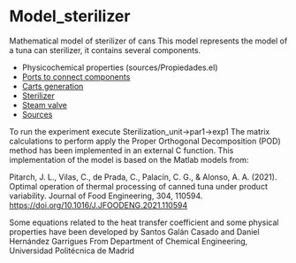 # Model_sterilizer
Mathematical model of sterilizer of cans
This model represents the model of a tuna can sterilizer, it contains several components.
- Physicochemical properties (sources/Propiedades.el)
- [Ports to connect components](sources/Ports.el)
- [Carts generation](sources/Carts.el)
- [Sterilizer](sources/Sterilizer_ext_matrix_POD.el)
- [Steam valve](sorces/Valve.el)
- [Sources](sorces/sources.el)

To run the experiment execute Sterilization_unit->par1->exp1
The matrix calculations to perform apply the Proper Orthogonal Decomposition (POD) method has been implemented in an external C function.
This implementation of the model is based on the Matlab models from:

Pitarch, J. L., Vilas, C., de Prada, C., Palacín, C. G., & Alonso, A. A. (2021). Optimal operation of thermal processing of canned tuna under product variability. Journal of Food Engineering, 304, 110594. https://doi.org/10.1016/J.JFOODENG.2021.110594

Some equations related to the heat transfer coefficient and some physical properties have been developed by Santos Galán Casado and  Daniel Hernández Garrigues From Department of Chemical Engineering, Universidad Politécnica de Madrid
